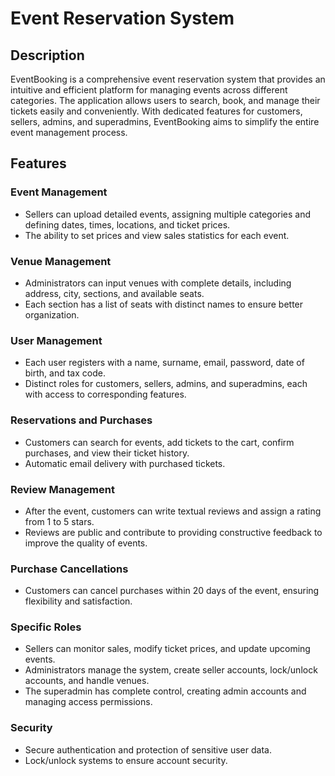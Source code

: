 # Event Reservation System

## Description
EventBooking is a comprehensive event reservation system that provides an intuitive and efficient platform for managing events across different categories. The application allows users to search, book, and manage their tickets easily and conveniently. With dedicated features for customers, sellers, admins, and superadmins, EventBooking aims to simplify the entire event management process.

## Features

### Event Management
- Sellers can upload detailed events, assigning multiple categories and defining dates, times, locations, and ticket prices.
- The ability to set prices and view sales statistics for each event.

### Venue Management
- Administrators can input venues with complete details, including address, city, sections, and available seats.
- Each section has a list of seats with distinct names to ensure better organization.

### User Management
- Each user registers with a name, surname, email, password, date of birth, and tax code.
- Distinct roles for customers, sellers, admins, and superadmins, each with access to corresponding features.

### Reservations and Purchases
- Customers can search for events, add tickets to the cart, confirm purchases, and view their ticket history.
- Automatic email delivery with purchased tickets.

### Review Management
- After the event, customers can write textual reviews and assign a rating from 1 to 5 stars.
- Reviews are public and contribute to providing constructive feedback to improve the quality of events.

### Purchase Cancellations
- Customers can cancel purchases within 20 days of the event, ensuring flexibility and satisfaction.

### Specific Roles
- Sellers can monitor sales, modify ticket prices, and update upcoming events.
- Administrators manage the system, create seller accounts, lock/unlock accounts, and handle venues.
- The superadmin has complete control, creating admin accounts and managing access permissions.

### Security
- Secure authentication and protection of sensitive user data.
- Lock/unlock systems to ensure account security.
